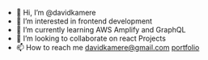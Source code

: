 - 👋 Hi, I’m @davidkamere
- 👀 I’m interested in frontend development
- 🌱 I’m currently learning AWS Amplify and GraphQL
- 💞️ I’m looking to collaborate on react Projects
- 📫 How to reach me davidkamere@gmail.com [portfolio](https://portfolio-davidkamere.vercel.app/)

<!---
davidkamere/davidkamere is a ✨ special ✨ repository because its `README.md` (this file) appears on your GitHub profile.
You can click the Preview link to take a look at your changes.
--->
